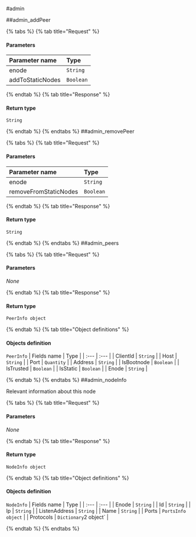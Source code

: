 #admin

##admin\_addPeer

{% tabs %}
{% tab title="Request" %}
#### **Parameters**

| Parameter name | Type |
| :--- | :--- |
| enode | `String` |
| addToStaticNodes | `Boolean` |

{% endtab %}
{% tab title="Response" %}

#### Return type
`String`

{% endtab %}
{% endtabs %}
##admin\_removePeer

{% tabs %}
{% tab title="Request" %}
#### **Parameters**

| Parameter name | Type |
| :--- | :--- |
| enode | `String` |
| removeFromStaticNodes | `Boolean` |

{% endtab %}
{% tab title="Response" %}

#### Return type
`String`

{% endtab %}
{% endtabs %}
##admin\_peers

{% tabs %}
{% tab title="Request" %}
#### **Parameters**

_None_

{% endtab %}
{% tab title="Response" %}

#### Return type
`PeerInfo object`

{% endtab %}
{% tab title="Object definitions" %}
#### Objects definition

`PeerInfo`
| Fields name | Type |
| :--- | :--- |
| ClientId | `String` |
| Host | `String` |
| Port | `Quantity` |
| Address | `String` |
| IsBootnode | `Boolean` |
| IsTrusted | `Boolean` |
| IsStatic | `Boolean` |
| Enode | `String` |

{% endtab %}
{% endtabs %}
##admin\_nodeInfo

Relevant information about this node 

{% tabs %}
{% tab title="Request" %}
#### **Parameters**

_None_

{% endtab %}
{% tab title="Response" %}

#### Return type
`NodeInfo object`

{% endtab %}
{% tab title="Object definitions" %}
#### Objects definition

`NodeInfo`
| Fields name | Type |
| :--- | :--- |
| Enode | `String` |
| Id | `String` |
| Ip | `String` |
| ListenAddress | `String` |
| Name | `String` |
| Ports | `PortsInfo object` |
| Protocols | `Dictionary`2 object` |

{% endtab %}
{% endtabs %}
